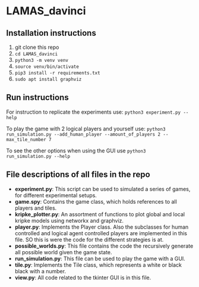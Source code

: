 # LAMAS_davinci

## Installation instructions
1. git clone this repo
2. `cd LAMAS_davinci`
3. `python3 -m venv venv`
4. `source venv/bin/activate`
5. `pip3 install -r requirements.txt`
6. `sudo apt install graphviz`

## Run instructions
For instruction to replicate the experiments use: `python3 experiment.py --help`

To play the game with 2 logical players and yourself use: `python3 run_simulation.py --add_human_player --amount_of_players 2 --max_tile_number 7`

To see the other options when using the GUI use `python3 run_simulation.py --help`

## File descriptions of all files in the repo
<ul>
  <li>
    <b>experiment.py</b>: This script can be used to simulated a series of games, for different experimental setups.
  </li>
  <li>
    <b>game.spy</b>: Contains the game class, which holds references to all players and tiles.
  </li>
  <li>
    <b>kripke_plotter.py</b>: An assortment of functions to plot global and local kripke models using networkx and graphviz.
  </li>
  <li>
    <b>player.py</b>: Implements the Player class. Also the subclasses for human controlled and logical agent controlled players are implemented in this file. SO this is were the code for the different strategies is at.
  </li>
  <li>
    <b>possible_worlds.py</b>: This file contains the code the recursively generate all possible world given the game state.
  </li>
  <li>
    <b>run_simulation.py</b>: This file can be used to play the game with a GUI.
  </li>
  <li>
    <b>tile.py</b>: Implements the Tile class, which represents a white or black black with a number.
  </li>
  <li>
    <b>view.py</b>: All code related to the tkinter GUI is in this file.
  </li>
</ul>
